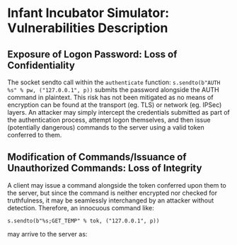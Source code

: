 # Infant Incubator Simulator: Vulnerabilities Description

## Exposure of Logon Password: Loss of Confidentiality

The socket sendto call within the ``authenticate`` function: ``s.sendto(b"AUTH %s" % pw, ("127.0.0.1", p))`` submits the password alongside the AUTH command in plaintext. This risk has not been mitigated as no means of encryption can be found at the transport (eg. TLS) or network (eg. IPSec) layers. An attacker may simply intercept the credentials submitted as part of the authentication process, attempt logon themselves, and then issue (potentially dangerous) commands to the server using a valid token conferred to them.

## Modification of Commands/Issuance of Unauthorized Commands: Loss of Integrity

A client may issue a command alongside the token conferred upon them to the server, but since the command is neither encrypted nor checked for truthfulness, it may be seamlessly interchanged by an attacker without detection. Therefore, an innocuous command like: 

``s.sendto(b"%s;GET_TEMP" % tok, ("127.0.0.1", p))``

may arrive to the server as:

````
